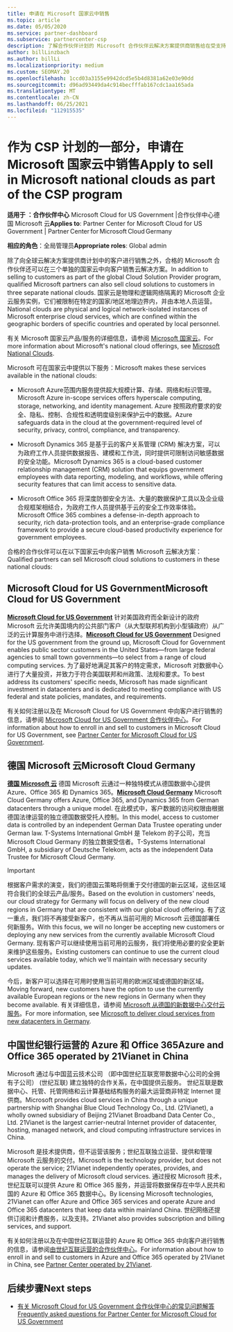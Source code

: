 ```yaml
---
title: 申请在 Microsoft 国家云中销售
ms.topic: article
ms.date: 05/05/2020
ms.service: partner-dashboard
ms.subservice: partnercenter-csp
description: 了解合作伙伴计划的 Microsoft 合作伙伴云解决方案提供商销售给在受支持的国家云中注册的客户。
author: billLinzbach
ms.author: billLi
ms.localizationpriority: medium
ms.custom: SEOMAY.20
ms.openlocfilehash: 1ccd03a3155e9942dcd5e5b4d8381a62e03e90dd
ms.sourcegitcommit: d96ad93449da4c914becfffab167cdc1aa165ada
ms.translationtype: MT
ms.contentlocale: zh-CN
ms.lasthandoff: 06/25/2021
ms.locfileid: "112915535"
---
```

# <a name="apply-to-sell-in-microsoft-national-clouds-as-part-of-the-csp-program"></a><span data-ttu-id="e38f1-103">作为 CSP 计划的一部分，申请在 Microsoft 国家云中销售</span><span class="sxs-lookup"><span data-stu-id="e38f1-103">Apply to sell in Microsoft national clouds as part of the CSP program</span></span>

<span data-ttu-id="e38f1-104">**适用于 ：合作伙伴中心** Microsoft Cloud for US Government |合作伙伴中心德国 Microsoft 云</span><span class="sxs-lookup"><span data-stu-id="e38f1-104">**Applies to**: Partner Center for Microsoft Cloud for US Government | Partner Center for Microsoft Cloud Germany</span></span>

<span data-ttu-id="e38f1-105">**相应的角色**：全局管理员</span><span class="sxs-lookup"><span data-stu-id="e38f1-105">**Appropriate roles**: Global admin</span></span>

<span data-ttu-id="e38f1-106">除了向全球云解决方案提供商计划中的客户进行销售之外，合格的 Microsoft 合作伙伴还可以在三个单独的国家云中向客户销售云解决方案。</span><span class="sxs-lookup"><span data-stu-id="e38f1-106">In addition to selling to customers as part of the global Cloud Solution Provider program, qualified Microsoft partners can also sell cloud solutions to customers in three separate national clouds.</span></span> <span data-ttu-id="e38f1-107">国家云是物理和逻辑网络隔离的 Microsoft 企业云服务实例，它们被限制在特定的国家/地区地理边界内，并由本地人员运营。</span><span class="sxs-lookup"><span data-stu-id="e38f1-107">National clouds are physical and logical network-isolated instances of Microsoft enterprise cloud services, which are confined within the geographic borders of specific countries and operated by local personnel.</span></span>

<span data-ttu-id="e38f1-108">有关 Microsoft 国家云产品/服务的详细信息，请参阅 [Microsoft 国家云](https://www.microsoft.com/trustcenter/cloudservices/nationalcloud)。</span><span class="sxs-lookup"><span data-stu-id="e38f1-108">For more information about Microsoft's national cloud offerings, see [Microsoft National Clouds](https://www.microsoft.com/trustcenter/cloudservices/nationalcloud).</span></span>

<span data-ttu-id="e38f1-109">Microsoft 可在国家云中提供以下服务：</span><span class="sxs-lookup"><span data-stu-id="e38f1-109">Microsoft makes these services available in the national clouds:</span></span>

-   <span data-ttu-id="e38f1-110">Microsoft Azure范围内服务提供超大规模计算、存储、网络和标识管理。</span><span class="sxs-lookup"><span data-stu-id="e38f1-110">Microsoft Azure in-scope services offers hyperscale computing, storage, networking, and identity management.</span></span> <span data-ttu-id="e38f1-111">Azure 按照政府要求的安全、隐私、控制、合规性和透明度级别来保护云中的数据。</span><span class="sxs-lookup"><span data-stu-id="e38f1-111">Azure safeguards data in the cloud at the government-required level of security, privacy, control, compliance, and transparency.</span></span>

-   <span data-ttu-id="e38f1-112">Microsoft Dynamics 365 是基于云的客户关系管理 (CRM) 解决方案，可以为政府工作人员提供数据报告、建模和工作流，同时提供可限制访问敏感数据的安全功能。</span><span class="sxs-lookup"><span data-stu-id="e38f1-112">Microsoft Dynamics 365 is a cloud-based customer relationship management (CRM) solution that equips government employees with data reporting, modeling, and workflows, while offering security features that can limit access to sensitive data.</span></span>

-   <span data-ttu-id="e38f1-113">Microsoft Office 365 将深度防御安全方法、大量的数据保护工具以及企业级合规框架相结合，为政府工作人员提供基于云的安全工作效率体验。</span><span class="sxs-lookup"><span data-stu-id="e38f1-113">Microsoft Office 365 combines a defense-in-depth approach to security, rich data-protection tools, and an enterprise-grade compliance framework to provide a secure cloud-based productivity experience for government employees.</span></span>

<span data-ttu-id="e38f1-114">合格的合作伙伴可以在以下国家云中向客户销售 Microsoft 云解决方案：</span><span class="sxs-lookup"><span data-stu-id="e38f1-114">Qualified partners can sell Microsoft cloud solutions to customers in these national clouds:</span></span>

## <a name="microsoft-cloud-for-us-government"></a><span data-ttu-id="e38f1-115">Microsoft Cloud for US Government</span><span class="sxs-lookup"><span data-stu-id="e38f1-115">Microsoft Cloud for US Government</span></span>

<span data-ttu-id="e38f1-116">[**Microsoft Cloud for US Government**](https://www.microsoft.com/trustcenter/cloudservices/nationalcloud#Microsoft_Cloud_for_US) 针对美国政府而全新设计的政府 Microsoft 云允许美国境内的公共部门客户（从大型联邦机构到小型镇政府）从广泛的云计算服务中进行选择。</span><span class="sxs-lookup"><span data-stu-id="e38f1-116">[**Microsoft Cloud for US Government**](https://www.microsoft.com/trustcenter/cloudservices/nationalcloud#Microsoft_Cloud_for_US) Designed for the US government from the ground up, Microsoft Cloud for Government enables public sector customers in the United States—from large federal agencies to small town governments—to select from a range of cloud computing services.</span></span> <span data-ttu-id="e38f1-117">为了最好地满足其客户的特定需求，Microsoft 对数据中心进行了大量投资，并致力于符合美国联邦和州政策、法规和要求。</span><span class="sxs-lookup"><span data-stu-id="e38f1-117">To best address its customers' specific needs, Microsoft has made significant investment in datacenters and is dedicated to meeting compliance with US federal and state policies, mandates, and requirements.</span></span> 

<span data-ttu-id="e38f1-118">有关如何注册以及在 Microsoft Cloud for US Government 中向客户进行销售的信息，请参阅 [Microsoft Cloud for US Government 合作伙伴中心](partner-center-for-microsoft-us-govt-cloud.md)。</span><span class="sxs-lookup"><span data-stu-id="e38f1-118">For information about how to enroll in and sell to customers in Microsoft Cloud for US Government, see [Partner Center for Microsoft Cloud for US Government](partner-center-for-microsoft-us-govt-cloud.md).</span></span>

## <a name="microsoft-cloud-germany"></a><span data-ttu-id="e38f1-119">德国 Microsoft 云</span><span class="sxs-lookup"><span data-stu-id="e38f1-119">Microsoft Cloud Germany</span></span>

<span data-ttu-id="e38f1-120">[**德国 Microsoft 云**](https://www.microsoft.com/trustcenter/cloudservices/nationalcloud#Microsoft_Cloud_Germany) 德国 Microsoft 云通过一种独特模式从德国数据中心提供 Azure、Office 365 和 Dynamics 365。</span><span class="sxs-lookup"><span data-stu-id="e38f1-120">[**Microsoft Cloud Germany**](https://www.microsoft.com/trustcenter/cloudservices/nationalcloud#Microsoft_Cloud_Germany) Microsoft Cloud Germany offers Azure, Office 365, and Dynamics 365 from German datacenters through a unique model.</span></span> <span data-ttu-id="e38f1-121">在此模式中，客户数据的访问权限由根据德国法律运营的独立德国数据受托人控制。</span><span class="sxs-lookup"><span data-stu-id="e38f1-121">In this model, access to customer data is controlled by an independent German Data Trustee operating under German law.</span></span> <span data-ttu-id="e38f1-122">T-Systems International GmbH 是 Telekom 的子公司，充当 Microsoft Cloud Germany 的独立数据受信者。</span><span class="sxs-lookup"><span data-stu-id="e38f1-122">T-Systems International GmbH, a subsidiary of Deutsche Telekom, acts as the independent Data Trustee for Microsoft Cloud Germany.</span></span>

> [!IMPORTANT]  
> <span data-ttu-id="e38f1-123">根据客户需求的演变，我们的德国云策略将侧重于交付德国的新云区域，这些区域符合我们的全球云产品/服务。</span><span class="sxs-lookup"><span data-stu-id="e38f1-123">Based on the evolution in customers' needs, our cloud strategy for Germany will focus on delivery of the new cloud regions in Germany that are consistent with our global cloud offering.</span></span> <span data-ttu-id="e38f1-124">有了这一重点，我们将不再接受新客户，也不再从当前可用的 Microsoft 云德国部署任何新服务。</span><span class="sxs-lookup"><span data-stu-id="e38f1-124">With this focus, we will no longer be accepting new customers or deploying any new services from the currently available Microsoft Cloud Germany.</span></span> <span data-ttu-id="e38f1-125">现有客户可以继续使用当前可用的云服务，我们将使用必要的安全更新来维护这些服务。</span><span class="sxs-lookup"><span data-stu-id="e38f1-125">Existing customers can continue to use the current cloud services available today, which we'll maintain with necessary security updates.</span></span>
>  
> <span data-ttu-id="e38f1-126">今后，新客户可以选择在可用时使用当前可用的欧洲区域或德国的新区域。</span><span class="sxs-lookup"><span data-stu-id="e38f1-126">Moving forward, new customers have the option to use the currently available European regions or the new regions in Germany when they become available.</span></span> <span data-ttu-id="e38f1-127">有关详细信息，请参阅 [Microsoft 从德国的新数据中心交付云服务](https://news.microsoft.com/europe/2018/08/31/microsoft-to-deliver-cloud-services-from-new-datacentres-in-germany-in-2019-to-meet-evolving-customer-needs/)。</span><span class="sxs-lookup"><span data-stu-id="e38f1-127">For more information, see [Microsoft to deliver cloud services from new datacenters in Germany](https://news.microsoft.com/europe/2018/08/31/microsoft-to-deliver-cloud-services-from-new-datacentres-in-germany-in-2019-to-meet-evolving-customer-needs/).</span></span>

    
## <a name="azure-and-office-365-operated-by-21vianet-in-china"></a><span data-ttu-id="e38f1-128">中国世纪银行运营的 Azure 和 Office 365</span><span class="sxs-lookup"><span data-stu-id="e38f1-128">Azure and Office 365 operated by 21Vianet in China</span></span>

<span data-ttu-id="e38f1-129">Microsoft 通过与中国蓝云技术公司 （即中国世纪互联宽带数据中心公司的全拥有子公司） (世纪互联) 建立独特的合作关系，在中国提供云服务。 世纪互联是数据中心、托管、托管网络和云计算基础结构服务的最大运营商非特定 Internet 提供商。</span><span class="sxs-lookup"><span data-stu-id="e38f1-129">Microsoft provides cloud services in China through a unique partnership with Shanghai Blue Cloud Technology Co., Ltd. (21Vianet), a wholly owned subsidiary of Beijing 21Vianet Broadband Data Center Co., Ltd. 21Vianet is the largest carrier-neutral Internet provider of datacenter, hosting, managed network, and cloud computing infrastructure services in China.</span></span> 

<span data-ttu-id="e38f1-130">Microsoft 是技术提供商，但不运营该服务；世纪互联独立运营、提供和管理 Microsoft 云服务的交付。</span><span class="sxs-lookup"><span data-stu-id="e38f1-130">Microsoft is the technology provider, but does not operate the service; 21Vianet independently operates, provides, and manages the delivery of Microsoft cloud services.</span></span> <span data-ttu-id="e38f1-131">通过授权 Microsoft 技术，世纪互联可以提供 Azure 和 Office 365 服务，并运营将数据保存在中华人民共和国的 Azure 和 Office 365 数据中心。</span><span class="sxs-lookup"><span data-stu-id="e38f1-131">By licensing Microsoft technologies, 21Vianet can offer Azure and Office 365 services and operate Azure and Office 365 datacenters that keep data within mainland China.</span></span> <span data-ttu-id="e38f1-132">世纪网络还提供订阅和计费服务，以及支持。</span><span class="sxs-lookup"><span data-stu-id="e38f1-132">21Vianet also provides subscription and billing services, and support.</span></span>

<span data-ttu-id="e38f1-133">有关如何注册以及在中国世纪互联运营的 Azure 和 Office 365 中向客户进行销售的信息，请参阅[由世纪互联运营的合作伙伴中心](https://www.21vbluecloud.com/partner-china/welcome/)。</span><span class="sxs-lookup"><span data-stu-id="e38f1-133">For information about how to enroll in and sell to customers in Azure and Office 365 operated by 21Vianet in China, see [Partner Center operated by 21Vianet](https://www.21vbluecloud.com/partner-china/welcome/).</span></span>

## <a name="next-steps"></a><span data-ttu-id="e38f1-134">后续步骤</span><span class="sxs-lookup"><span data-stu-id="e38f1-134">Next steps</span></span>

- [<span data-ttu-id="e38f1-135">有关 Microsoft Cloud for US Government 合作伙伴中心的常见问题解答</span><span class="sxs-lookup"><span data-stu-id="e38f1-135">Frequently asked questions for Partner Center for Microsoft Cloud for US Government</span></span>](faq-for-us-govt-cloud.yml)
